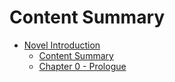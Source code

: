 # Content Summary
* [Novel Introduction](README.markdown)
	* [Content Summary](SUMMARY.markdown)
	* [Chapter 0 - Prologue](Chapter%200%20-%20Prologue.markdown)

